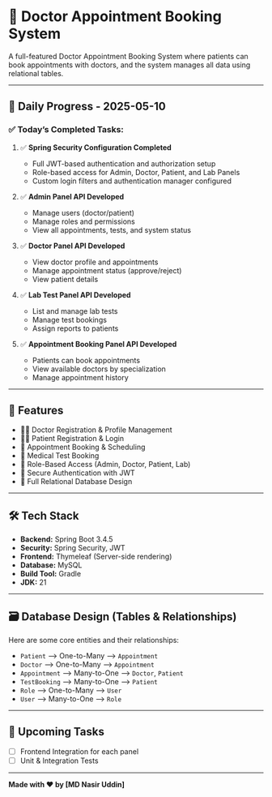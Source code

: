 # 🏥 Doctor Appointment Booking System

A full-featured Doctor Appointment Booking System where patients can book appointments with doctors, and the system manages all data using relational tables.

---

## 📅 Daily Progress - 2025-05-10

### ✅ Today’s Completed Tasks:

1. ✅ **Spring Security Configuration Completed**
   - Full JWT-based authentication and authorization setup
   - Role-based access for Admin, Doctor, Patient, and Lab Panels
   - Custom login filters and authentication manager configured

2. ✅ **Admin Panel API Developed**
   - Manage users (doctor/patient)
   - Manage roles and permissions
   - View all appointments, tests, and system status

3. ✅ **Doctor Panel API Developed**
   - View doctor profile and appointments
   - Manage appointment status (approve/reject)
   - View patient details

4. ✅ **Lab Test Panel API Developed**
   - List and manage lab tests
   - Manage test bookings
   - Assign reports to patients

5. ✅ **Appointment Booking Panel API Developed**
   - Patients can book appointments
   - View available doctors by specialization
   - Manage appointment history

---

## 🚀 Features

- 🧑‍⚕️ Doctor Registration & Profile Management
- 🧑‍💼 Patient Registration & Login
- 📅 Appointment Booking & Scheduling
- 🧪 Medical Test Booking
- 📌 Role-Based Access (Admin, Doctor, Patient, Lab)
- 🔐 Secure Authentication with JWT
- 🧩 Full Relational Database Design

---

## 🛠 Tech Stack

- **Backend:** Spring Boot 3.4.5
- **Security:** Spring Security, JWT
- **Frontend:** Thymeleaf (Server-side rendering)
- **Database:** MySQL
- **Build Tool:** Gradle
- **JDK:** 21

---

## 🗃️ Database Design (Tables & Relationships)

Here are some core entities and their relationships:

- `Patient` ⟶ One-to-Many ⟶ `Appointment`
- `Doctor` ⟶ One-to-Many ⟶ `Appointment`
- `Appointment` ⟶ Many-to-One ⟶ `Doctor`, `Patient`
- `TestBooking` ⟶ Many-to-One ⟶ `Patient`
- `Role` ⟶ One-to-Many ⟶ `User`
- `User` ⟶ Many-to-One ⟶ `Role`

---

## 📌 Upcoming Tasks

- [ ] Frontend Integration for each panel
- [ ] Unit & Integration Tests

---

**Made with ❤️ by [MD Nasir Uddin]**
